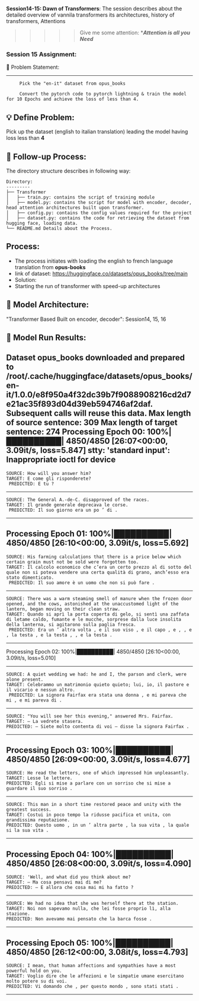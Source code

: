 **Session14-15: Dawn of Transformers**: The session describes about the detailed overview of vannila transformers its architectures, history of transformers, Attentions


>>>>> Give me some attention: ******Attention is all you Need*****
  
 
### Session 15 Assignment: 

🔏 Problem Statement:

--------------------

         Pick the "en-it" dataset from opus_books
         
         Convert the pytorch code to pytorch lightning & train the model for 10 Epochs and achieve the loss of less than 4.

    
💡 Define Problem:
------------------
 Pick up the dataset (english to italian translation) leading the model having loss less than **4**
 
🚦 Follow-up Process:
-----------------
 The directory structure describes in following way:

    Directory: 
    ---------
    ├── Transformer
    │   ├── train.py: contains the script of training module
    │   ├── model.py: contains the script for model with encoder, decoder, head attention architectures built upon transformer.
    │   ├── config.py: contains the config values required for the project
    │   ├── dataset.py: contains the code for retrieving the dataset from hugging face, loading data.
    └── README.md Details about the Process.

  Process:
  -------
  * The process initiates with loading the english to french language translation from **opus-books**
  * link of dataset: https://huggingface.co/datasets/opus_books/tree/main
  * Solution:
  * Starting the run of transformer with speed-up architectures


🔑 Model Architecture:
---------------------
 "Transformer Based Built on encoder, decoder": Session14, 15, 16


💊 Model Run Results: 
-------------------

Dataset opus_books downloaded and prepared to /root/.cache/huggingface/datasets/opus_books/en-it/1.0.0/e8f950a4f32dc39b7f9088908216cd2d7e21ac35f893d04d39eb594746af2daf. Subsequent calls will reuse this data.
Max length of source sentence: 309
Max length of target sentence: 274
Processing Epoch 00: 100%|██████████| 4850/4850 [26:07<00:00,  3.09it/s, loss=5.847]
stty: 'standard input': Inappropriate ioctl for device
--------------------------------------------------------------------------------
    SOURCE: How will you answer him?
    TARGET: E come gli risponderete?
     PREDICTED: E tu ?
--------------------------------------------------------------------------------
    SOURCE: The General A.-de-C. disapproved of the races.
    TARGET: Il grande generale deprecava le corse.
     PREDICTED: Il suo giorno era un po ’ di .
--------------------------------------------------------------------------------

Processing Epoch 01: 100%|██████████| 4850/4850 [26:10<00:00,  3.09it/s, loss=5.692]
--------------------------------------------------------------------------------
    SOURCE: His farming calculations that there is a price below which certain grain must not be sold were forgotten too.
    TARGET: Il calcolo economico che c’era un certo prezzo al di sotto del quale non si poteva vendere una certa qualità di grano, anch’esso era stato dimenticato.
     PREDICTED: Il suo amore è un uomo che non si può fare .
--------------------------------------------------------------------------------
    SOURCE: There was a warm steaming smell of manure when the frozen door opened, and the cows, astonished at the unaccustomed light of the lantern, began moving on their clean straw.
    TARGET: Quando si aprì la porta coperta di gelo, si sentì una zaffata di letame caldo, fumante e le mucche, sorprese dalla luce insolita della lanterna, si agitarono sulla paglia fresca.
     PREDICTED: Era un ’ altra volta , e il suo viso , e il capo , e , , e , la testa , e la testa , , e la testa .
--------------------------------------------------------------------------------
Processing Epoch 02: 100%|██████████| 4850/4850 [26:10<00:00,  3.09it/s, loss=5.010]

--------------------------------------------------------------------------------
    SOURCE: A quiet wedding we had: he and I, the parson and clerk, were alone present.
    TARGET: Celebrammo un matrimonio quieto quieto; lui, io, il pastore e il vicario e nessun altro.
     PREDICTED: La signora Fairfax era stata una donna , e mi pareva che mi , e mi pareva di .
--------------------------------------------------------------------------------
    SOURCE: "You will see her this evening," answered Mrs. Fairfax.
    TARGET: — La vedrete stasera.
    PREDICTED: — Siete molto contenta di voi — disse la signora Fairfax .
--------------------------------------------------------------------------------
Processing Epoch 03: 100%|██████████| 4850/4850 [26:09<00:00,  3.09it/s, loss=4.677]
--------------------------------------------------------------------------------
    SOURCE: He read the letters, one of which impressed him unpleasantly.
    TARGET: Lesse le lettere.
    PREDICTED: Egli si mise a parlare con un sorriso che si mise a guardare il suo sorriso .
--------------------------------------------------------------------------------
    SOURCE: This man in a short time restored peace and unity with the greatest success.
    TARGET: Costui in poco tempo la ridusse pacifica et unita, con grandissima reputazione.
    PREDICTED: Questo uomo , in un ’ altra parte , la sua vita , la quale si la sua vita .
--------------------------------------------------------------------------------
Processing Epoch 04: 100%|██████████| 4850/4850 [26:08<00:00,  3.09it/s, loss=4.090]
--------------------------------------------------------------------------------
    SOURCE: 'Well, and what did you think about me?
    TARGET: — Ma cosa pensavi mai di me?
    PREDICTED: — E allora che cosa mai mi ha fatto ?
--------------------------------------------------------------------------------
    SOURCE: We had no idea that she was herself there at the station.
    TARGET: Noi non sapevamo nulla, che lei fosse proprio lì, alla stazione.
    PREDICTED: Non avevamo mai pensato che la barca fosse .
--------------------------------------------------------------------------------
Processing Epoch 05: 100%|██████████| 4850/4850 [26:12<00:00,  3.08it/s, loss=4.793]
--------------------------------------------------------------------------------
    SOURCE: I mean, that human affections and sympathies have a most powerful hold on you.
    TARGET: Voglio dire che le affezioni e le simpatie umane esercitano molto potere su di voi.
    PREDICTED: Vi domando che , per questo mondo , sono stati stati .
-------------------------------------------------------------------------------
